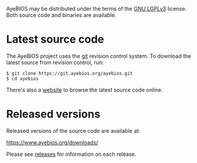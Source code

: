 AyeBIOS may be distributed under the terms of the [GNU
LGPLv3](https://www.gnu.org/licenses/lgpl-3.0-standalone.html) license.
Both source code and binaries are available.

Latest source code
==================

The AyeBIOS project uses the [git](https://git-scm.com/) revision
control system. To download the latest source from revision control,
run:

```
$ git clone https://git.ayebios.org/ayebios.git
$ cd ayebios
```

There's also a [website](http://git.ayebios.org/) to browse the latest
source code online.

Released versions
=================

Released versions of the source code are available at:

<https://www.ayebios.org/downloads/>

Please see [releases](Releases) for information on each release.
